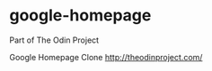 google-homepage
===============

Part of The Odin Project

Google Homepage Clone
http://theodinproject.com/
